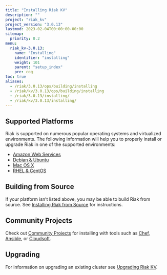 ```yaml
---
title: "Installing Riak KV"
description: ""
project: "riak_kv"
project_version: "3.0.13"
lastmod: 2023-02-04T00:00:00-00:00
sitemap:
  priority: 0.2
menu:
  riak_kv-3.0.13:
    name: "Installing"
    identifier: "installing"
    weight: 101
    parent: "setup_index"
    pre: cog
toc: true
aliases:
  - /riak/3.0.13/ops/building/installing
  - /riak/kv/3.0.13/ops/building/installing
  - /riak/3.0.13/installing/
  - /riak/kv/3.0.13/installing/
---
```


[install aws]: {{<baseurl>}}riak/kv/3.0.13/setup/installing/amazon-web-services
[install debian & ubuntu]: {{<baseurl>}}riak/kv/3.0.13/setup/installing/debian-ubuntu
[install freebsd]: {{<baseurl>}}riak/kv/3.0.13/setup/installing/freebsd
[install mac osx]: {{<baseurl>}}riak/kv/3.0.13/setup/installing/mac-osx
[install rhel & centos]: {{<baseurl>}}riak/kv/3.0.13/setup/installing/rhel-centos
[install suse]: {{<baseurl>}}riak/kv/3.0.13/setup/installing/suse
[install windows azure]: {{<baseurl>}}riak/kv/3.0.13/setup/installing/windows-azure
[install source index]: {{<baseurl>}}riak/kv/3.0.13/setup/installing/source
[community projects]: {{<baseurl>}}community/projects
[upgrade index]: {{<baseurl>}}riak/kv/3.0.13/setup/upgrading

## Supported Platforms

Riak is supported on numerous popular operating systems and virtualized
environments. The following information will help you to
properly install or upgrade Riak in one of the supported environments:

  * [Amazon Web Services][install aws]
  * [Debian & Ubuntu][install debian & ubuntu]
  * [Mac OS X][install mac osx]
  * [RHEL & CentOS][install rhel & centos]

## Building from Source

If your platform isn’t listed above, you may be able to build Riak from source. See [Installing Riak from Source][install source index] for instructions.

## Community Projects

Check out [Community Projects][community projects] for installing with tools such as [Chef](https://www.chef.io/chef/), [Ansible](http://www.ansible.com/), or [Cloudsoft](http://www.cloudsoftcorp.com/).

## Upgrading

For information on upgrading an existing cluster see [Upgrading Riak KV][upgrade index].

